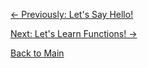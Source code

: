 [<- Previously: Let's Say Hello!](HelloWorld.md)

[Next: Let's Learn Functions! ->](Functions.md)

[Back to Main](../../README.md)
